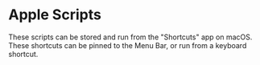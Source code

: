 # Apple Scripts

These scripts can be stored and run from the "Shortcuts" app on macOS. These shortcuts can be pinned to the Menu Bar, or run from a keyboard shortcut.
